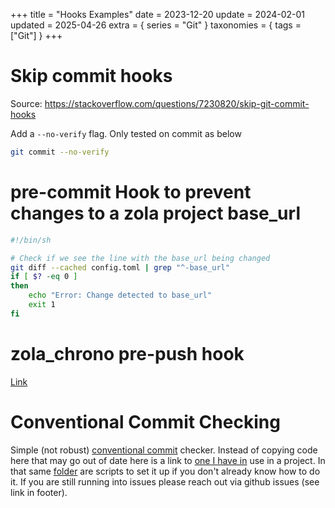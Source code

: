 +++
title = "Hooks Examples"
date = 2023-12-20
update = 2024-02-01
updated = 2025-04-26
extra = { series = "Git" }
taxonomies = { tags = ["Git"] }
+++

# Skip commit hooks

Source: <https://stackoverflow.com/questions/7230820/skip-git-commit-hooks>

Add a `--no-verify` flag. Only tested on commit as below

```sh
git commit --no-verify
```

# pre-commit Hook to prevent changes to a zola project base_url

```bash
#!/bin/sh

# Check if we see the line with the base_url being changed
git diff --cached config.toml | grep "^-base_url"
if [ $? -eq 0 ]
then
    echo "Error: Change detected to base_url"
    exit 1
fi
```

# zola_chrono pre-push hook

[Link](@/misc/documentation_update.md#setting-up-a-pre-push-hook)

# Conventional Commit Checking

Simple (not robust) [conventional commit](https://www.conventionalcommits.org/en/v1.0.0/#summary) checker.
Instead of copying code here that may go out of date here is a link to [one I have in](https://github.com/rust-practice/cargo-leet/blob/develop/scripts/commit-msg) use in a project.
In that same [folder](https://github.com/rust-practice/cargo-leet/tree/develop/scripts) are scripts to set it up if you don't already know how to do it.
If you are still running into issues please reach out via github issues (see link in footer).
